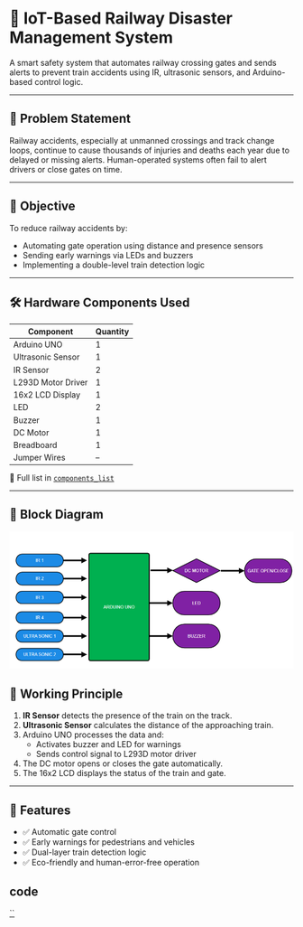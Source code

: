 # 🚦 IoT-Based Railway Disaster Management System

A smart safety system that automates railway crossing gates and sends alerts to prevent train accidents using IR, ultrasonic sensors, and Arduino-based control logic.

---

## 🧠 Problem Statement

Railway accidents, especially at unmanned crossings and track change loops, continue to cause thousands of injuries and deaths each year due to delayed or missing alerts. Human-operated systems often fail to alert drivers or close gates on time.

---

## 🎯 Objective

To reduce railway accidents by:
- Automating gate operation using distance and presence sensors
- Sending early warnings via LEDs and buzzers
- Implementing a double-level train detection logic

---

## 🛠️ Hardware Components Used

| Component          | Quantity |
|--------------------|----------|
| Arduino UNO        | 1        |
| Ultrasonic Sensor  | 1        |
| IR Sensor          | 2        |
| L293D Motor Driver | 1        |
| 16x2 LCD Display   | 1        |
| LED                | 2        |
| Buzzer             | 1        |
| DC Motor           | 1        |
| Breadboard         | 1        |
| Jumper Wires       | –        |

📄 Full list in [`components_list`](components_list)

---
## 🔁 Block Diagram

![iot1.png](iot1.png)


## 🔧 Working Principle

1. **IR Sensor** detects the presence of the train on the track.
2. **Ultrasonic Sensor** calculates the distance of the approaching train.
3. Arduino UNO processes the data and:
   - Activates buzzer and LED for warnings
   - Sends control signal to L293D motor driver
4. The DC motor opens or closes the gate automatically.
5. The 16x2 LCD displays the status of the train and gate.

---

## 🚨 Features

- ✅ Automatic gate control
- ✅ Early warnings for pedestrians and vehicles
- ✅ Dual-layer train detection logic
- ✅ Eco-friendly and human-error-free operation

## code
 [``](components_list)
